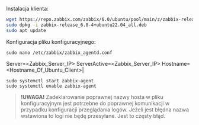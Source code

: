 Instalacja klienta:
```bash
wget https://repo.zabbix.com/zabbix/6.0/ubuntu/pool/main/z/zabbix-release/zabbix-release_6.0-4+ubuntu22.04_all.deb  
sudo dpkg -i zabbix-release_6.0-4+ubuntu22.04_all.deb 
sudo apt update 
```

Konfiguracja pliku konfiguracyjnego: 
```
sudo nano /etc/zabbix/zabbix_agentd.conf 
```


Server=<Zabbix_Server_IP>
ServerActive=<Zabbix_Server_IP>
Hostname=<Hostname_Of_Ubuntu_Client>|

```
sudo systemctl start zabbix-agent 
sudo systemctl enable zabbix-agent
```

> **!UWAGA!** Zadeklarowanie poprawnej nazwy hosta w pliku konfiguracyjnym jest potrzebne do poprawnej komunikacji w przypadku konfiguracji przeglądania logów. Jeżeli jest błędna nazwa wstawiona to logi nie będę przesyłane. Jest to częsty błąd. 